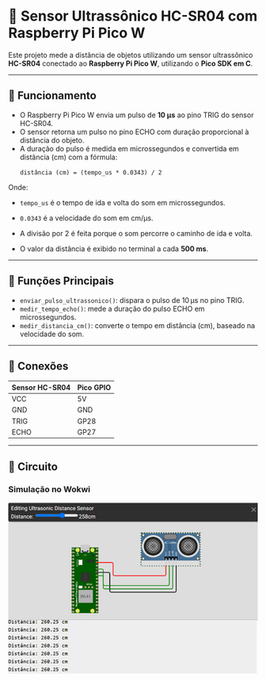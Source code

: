 # 📡 Sensor Ultrassônico HC-SR04 com Raspberry Pi Pico W

Este projeto mede a distância de objetos utilizando um sensor ultrassônico **HC-SR04** conectado ao **Raspberry Pi Pico W**, utilizando o **Pico SDK em C**.

---

## 🧠 Funcionamento

- O Raspberry Pi Pico W envia um pulso de **10 µs** ao pino TRIG do sensor HC-SR04.  
- O sensor retorna um pulso no pino ECHO com duração proporcional à distância do objeto.  
- A duração do pulso é medida em microssegundos e convertida em distância (cm) com a fórmula:
  ```
  distância (cm) = (tempo_us * 0.0343) / 2
  ```
Onde:
- `tempo_us` é o tempo de ida e volta do som em microssegundos.  
- `0.0343` é a velocidade do som em cm/µs.  
- A divisão por 2 é feita porque o som percorre o caminho de ida e volta.

- O valor da distância é exibido no terminal a cada **500 ms**.

---

## 🧩 Funções Principais

- `enviar_pulso_ultrassonico()`: dispara o pulso de 10 µs no pino TRIG.  
- `medir_tempo_echo()`: mede a duração do pulso ECHO em microssegundos.  
- `medir_distancia_cm()`: converte o tempo em distância (cm), baseado na velocidade do som.

---

## 🔌 Conexões

| Sensor HC-SR04 | Pico GPIO |
|----------------|-----------|
| VCC            | 5V        |
| GND            | GND       |
| TRIG           | GP28      |
| ECHO           | GP27      |

---

## 🔧 Circuito

### Simulação no Wokwi

![Circuito do projeto em simulação no WOKWI](Simulacao.png)
